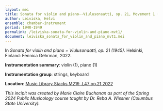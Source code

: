 ```yaml
---
layout: mei
title: Sonata for violin and piano--Viulusonaatti, op. 21, Movement 1 (1945)
author: Leiviska, Helvi
ensemble: chamber-instrument
period: 1940-1949
permalink: /leiviska-sonata-for-violin-and-piano-mvt1/
document: leiviska_sonata_for_violin_and_piano_mvt1.mei
---
```


In *Sonata for violin and piano = Viulusonaatti, op. 21 (1945).* Helsinki, Finland: Fennica Gehrman, 2022.

**Instrumentation summary**: violin (1), piano (1)

**Instrumentation group**: strings, keyboard

**Location**: <a href="https://tufts.primo.exlibrisgroup.com/permalink/01TUN_INST/1kc9gia/alma991018809261903851" target="_blank">Music Library Stacks M219 .L47 op.21 2022</a>

*This incipit was created by Marie Claire Buchanan as part of the Spring 2024 Public Musicology course taught by Dr. Reba A. Wissner (Columbus State University).* 